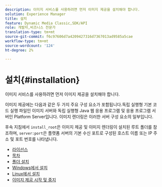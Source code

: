 ```yaml
---
description: 이미지 서비스를 사용하려면 먼저 이미지 제공을 설치해야 합니다.
solution: Experience Manager
title: 설치
feature: Dynamic Media Classic,SDK/API
role: 개발자,비즈니스 전문가
translation-type: tm+mt
source-git-commit: f6c97606d7a4209427316d7367013ad9585a5cae
workflow-type: tm+mt
source-wordcount: '124'
ht-degree: 2%

---
```



# 설치{#installation}

이미지 서비스를 사용하려면 먼저 이미지 제공을 설치해야 합니다.

이미지 제공에는 다음과 같은 두 가지 주요 구성 요소가 포함됩니다.독립 실행형 기본 코드 실행 파일인 이미지 서버와 독립 실행형 Java 웹 응용 프로그램 및 응용 프로그램 서버인 Platform Server입니다. 이미지 렌더링은 이러한 서버 구성 요소의 일부입니다.

후속 지침에서 `install_root`은 이미지 제공 및 이미지 렌더링이 설치된 루트 폴더를 참조하며, `server:port`은 플랫폼 서버의 기본 수신 포트로 구성된 호스트 이름 또는 IP 주소 및 포트 번호를 나타냅니다.

* [라이선스](c-licensing.md)
* [목차](c-contents.md)
* [폴더 설치](c-install-folder.md)
* [Windows에서 설치](t-installing-on-windows/t-installing-on-windows.md)
* [Linux에서 설치](c-installing-linux/c-installing-linux.md)
* [이미지 제공 시작 및 중지](t-starting-and-stopping/t-starting-and-stopping.md)
